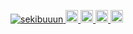 <p align="left">
  <a href="https://github.com/sekibuuun/sekibuuun/">
    <img src="https://komarev.com/ghpvc/?username=sekibuuun" alt="sekibuuun" />
  </a>
  <a href="http://twitter.com/Sekibuuun7466">
    <img height="20" src="https://img.shields.io/twitter/follow/Sekibuuun7466?label=Twitter&logo=twitter&style=flat" />
  </a>
  <a href="https://github.com/sekibuuun">
    <img height="20" src="https://img.shields.io/github/followers/sekibuuun?label=follow&logo=github&style=flat" />
  </a>
  <a href="http://qiita.com/Sekibuuun">
    <img height="20" src="https://qiita-badge.apiapi.app/s/Sekibuuun/posts.svg" />
  </a>
  <//qiita.com/Sekibuuun">
    <img height="20" src="https://qiita-badge.apiapi.app/s/Sekibuuun/contributions.svg" />
  </a>
</p>

<!--
**sekibuuun/sekibuuun** is a ✨ _special_ ✨ repository because its `README.md` (this file) appears on your GitHub profile.

Here are some ideas to get you started:

- 🔭 I’m currently working on ...
- 🌱 I’m currently learning ...
- 👯 I’m looking to collaborate on ...
- 🤔 I’m looking for help with ...
- 💬 Ask me about ...
- 📫 How to reach me: ...
- 😄 Pronouns: ...
- ⚡ Fun fact: ...
-->

